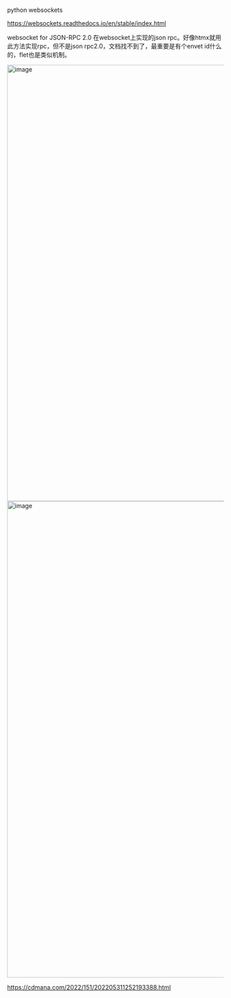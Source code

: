 python websockets

https://websockets.readthedocs.io/en/stable/index.html

websocket for JSON-RPC 2.0 在websocket上实现的json rpc。好像htmx就用此方法实现rpc，但不是json rpc2.0，文档找不到了，最重要是有个envet id什么的，flet也是类似机制。

<img width="1013" alt="image" src="https://user-images.githubusercontent.com/2258120/192146853-17920942-d2bd-4941-842f-ac7ac18c049f.png">

<img width="1106" alt="image" src="https://user-images.githubusercontent.com/2258120/192146907-4bd151d5-9ec7-4888-b63f-052bb641b930.png">

https://cdmana.com/2022/151/202205311252193388.html

